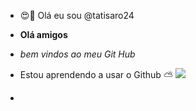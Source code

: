 - 😍👋 Olá eu sou  @tatisaro24
- **Olá amigos**
- _bem vindos ao meu Git Hub_ 
- Estou aprendendo a usar o Github
  ⛅
  <img src="https://br.pinterest.com/pin/103019910217742422/">
  
- 
